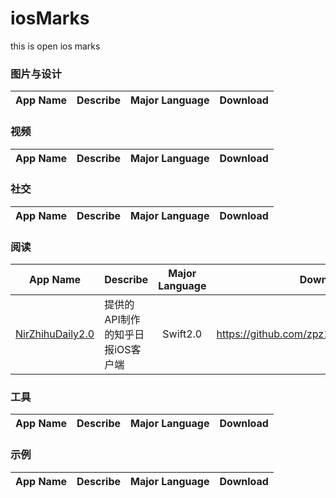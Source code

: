 # iosMarks
this is open ios marks


### 图片与设计 
App Name                   | Describe                  | Major Language             | Download 
:------------------------: | :------------------------ | :------------------------: | :------------------------: 


### 视频 
App Name                   | Describe                  | Major Language             | Download 
:------------------------: | :------------------------ | :------------------------: | :------------------------: 

### 社交
App Name                   | Describe                  | Major Language             | Download 
:------------------------: | :------------------------ | :------------------------: | :------------------------: 

### 阅读
App Name                   | Describe                  | Major Language             | Download 
:------------------------: | :------------------------ | :------------------------: | :------------------------: 
[NirZhihuDaily2.0](https://github.com/zpz1237/NirZhihuDaily2.0) | 提供的API制作的知乎日报iOS客户端 | Swift2.0 | https://github.com/zpz1237/NirZhihuDaily2.0


### 工具
App Name                   | Describe                  | Major Language             | Download 
:------------------------: | :------------------------ | :------------------------: | :------------------------: 


### 示例
App Name                   | Describe                  | Major Language             | Download 
:------------------------: | :------------------------ | :------------------------: | :------------------------: 


